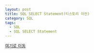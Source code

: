 ```yaml
---
layout: post
title: SQL SELECT Statement(티스토리 이전)
category: SQL
tags:
  - SQL
  - SQL SELECT Statement
---
```




[여기로 이동](https://lifetutorial.tistory.com/30)

<!--

[w3schools.com](www.w3schools.com/sql) 을 참조하여 해석해본 자료입니다.

기본적으로 실행문의 결과값은 사이트에 직접가서 실행해보고 결과를 확인하는것이 좋습니다.

결과값이 너무 큰 경우 일부만 발췌하거나 기록하지 않았습니다.







## The SQL SELECT Statement

---



SELECT 문은 데이터베이스에서 데이터를 선택하는 데 사용됩니다.

리턴 된 데이터는 result-set이라고 하는 result table에 저장됩니다.





## SELECT Syntax

---


```sql
SELECT column1, column2, ...
FROM table_name;
```



여기에서 column1, column2, ...는 데이터를 선택할 테이블의 필드 이름입니다. 표에서 사용 가능한 모든 필드를 선택하려면 아래 구문을 사용하십시오.



```sql
SELECT * FROM table_name;
```







## Demo Database

---

다음은 Northwind 샘플 데이터베이스의 "Customers"테이블에서 선택한 것입니다.



| CustomerID | CustomerName                       | ContactName        | Address                       | City        | PostalCode | Country |
| ---------- | ---------------------------------- | ------------------ | ----------------------------- | ----------- | ---------- | ------- |
| 1          | Alfreds Futterkiste                | Maria Anders       | Obere Str. 57                 | Berlin      | 12209      | Germany |
| 2          | Ana Trujillo Emparedados y helados | Ana Trujillo       | Avda. de la Constitución 2222 | México D.F. | 05021      | Mexico  |
| 3          | Antonio Moreno Taquería            | Antonio Moreno     | Mataderos 2312                | México D.F. | 05023      | Mexico  |
| 4          | Around the Horn                    | Thomas Hardy       | 120 Hanover Sq.               | London      | WA1 1DP    | UK      |
| 5          | Berglunds snabbköp                 | Christina Berglund | Berguvsvägen 8                | Luleå       | S-958 22   | Sweden  |







## SELECT Column Example

---

다음 SQL 문은 "Customers"테이블에서 "CustomerName"및 "City"열을 선택합니다.



### Example

```sql
SELECT CustomerName, City FROM Customers;
```

>[w3schools.com](www.w3schools.com/sql)에서 직접 실행해볼것







## SELECT * Example

---

다음 SQL 문은 "Customers"테이블에서 모든 열을 선택합니다.



### Example

```sql
SELECT * FROM Customers;
```

> [w3schools.com](www.w3schools.com/sql)에서 직접 실행해볼것

-->